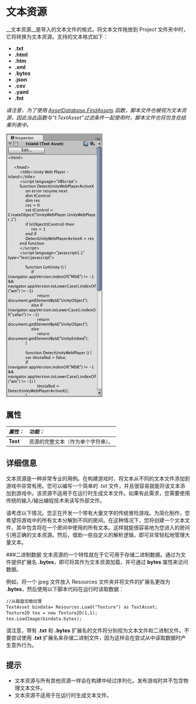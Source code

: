 文本资源
==========


__文本资源__是导入的文本文件的格式。将文本文件拖放到 Project 文件夹中时，它将转换为文本资源。支持的文本格式如下：


* **.txt**
* **.html**
* **.htm**
* **.xml**
* **.bytes**
* **.json**
* **.csv**
* **.yaml**
* **.fnt**

*请注意，为了使用 [AssetDatabase.FindAssets](../ScriptReference/AssetDatabase.FindAssets.html) 函数，脚本文件也被视为文本资源，因此当此函数与“t:TextAsset”过滤条件一起使用时，脚本文件也将包含在结果列表中。*

![文本资源检视面板 (Text Asset Inspector)](../uploads/Main/TextAssetInspector.png)


属性
----------



|**_属性：_** |**_功能：_** |
|:---|:---|
|__Text__ |资源的完整文本（作为单个字符串）。 |


详细信息
-------


文本资源是一种非常专业的用例。在构建游戏时，将文本从不同的文本文件添加到游戏中非常有用。您可以编写一个简单的 .txt 文件，并且很容易就能将该文本添加到游戏中。该资源不适用于在运行时生成文本文件。如果有此需求，您需要使用传统的输入/输出编程技术来读写外部文件。

请考虑以下情况。您正在开发一个带有大量文字的传统冒险游戏。为简化制作，您希望将游戏中的所有文本分解到不同的房间。在这种情况下，您将创建一个文本文件，其中包含将在一个房间中使用的所有文本。这样就能很容易地为您进入的房间引用正确的文本资源。然后，借助一些自定义的解析逻辑，即可非常轻松地管理大量文本。


###二进制数据
文本资源的一个特性就在于它可用于存储二进制数据。通过为文件提供扩展名 **.bytes**，即可将其作为文本资源加载，并可通过 __bytes__ 属性来访问数据。

例如，将一个 jpeg 文件放入 Resources 文件夹并将文件的扩展名更改为 **.bytes**，然后使用以下脚本代码在运行时读取数据：


````
//从磁盘加载纹理
TextAsset bindata= Resources.Load("Texture") as TextAsset;
Texture2D tex = new Texture2D(1,1);
tex.LoadImage(bindata.bytes);
````

请注意，带有 **.txt** 和 **.bytes** 扩展名的文件将分别视为文本文件和二进制文件。不要尝试使用 **.txt** 扩展名来存储二进制文件，因为这样会在尝试从中读取数据时产生意外行为。

提示
-----


* 文本资源与所有其他资源一样会在构建中经过序列化。发布游戏时并不包含物理文本文件。
* 文本资源不适用于在运行时生成文本文件。
